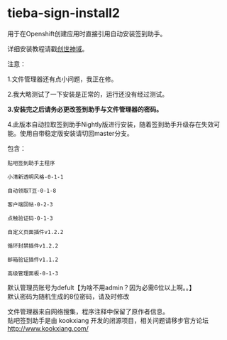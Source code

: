 tieba-sign-install2
===================

用于在Openshift创建应用时直接引用自动安装签到助手。

详细安装教程请戳[创世神域](http://www.puteulanus.com/?p=442)。

注意：

1.文件管理器还有点小问题，我正在修。

2.我大略测试了一下安装是正常的，运行还没有经过测试。

**3.安装完之后请务必更改签到助手与文件管理器的密码。**  

4.此版本自动拉取签到助手Nightly版进行安装，随着签到助手升级存在失效可能。使用自带稳定版安装请切回master分支。

包含：  

    贴吧签到助手主程序

    小清新透明风格-0-1-1

    自动领取T豆-0-1-8

    客户端回帖-0-2-3

    点触验证码-0-1-3

    自定义页面插件v1.2.2

    循环封禁插件v1.2.2

    邮箱验证插件v1.1.2 

    高级管理面板-0-1-3 

默认管理员账号为defult【为啥不用admin？因为必需6位以上啊。。】  
默认密码为随机生成的8位密码，请及时修改

文件管理器来自网络搜集，程序注释中保留了原作者信息。  
贴吧签到助手是由 kookxiang 开发的闭源项目，相关问题请移步官方论坛 <http://www.kookxiang.com/>
